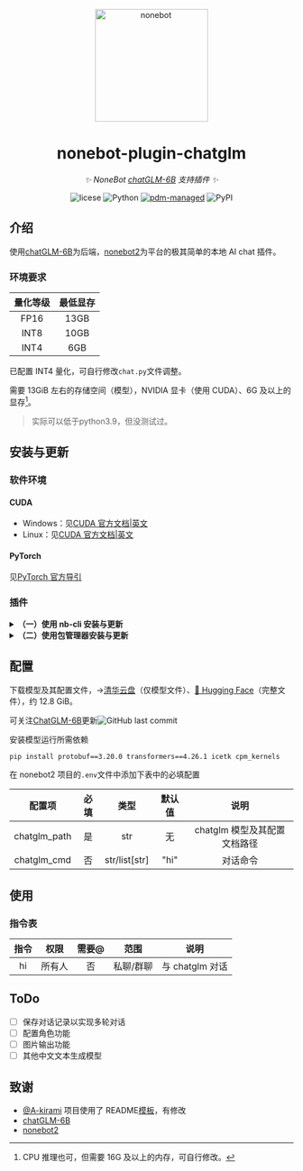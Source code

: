 <p align="center">
  <a href="https://v2.nonebot.dev/"><img src="https://v2.nonebot.dev/logo.png" width="200" height="200" alt="nonebot"></a>
</p>

<div align="center">

# nonebot-plugin-chatglm

_✨ NoneBot [chatGLM-6B](https://github.com/THUDM/ChatGLM-6B) 支持插件 ✨_

![licese](https://img.shields.io/github/license/DaoMingze/zhukebot)
![Python](https://img.shields.io/badge/python-3.9+-blue)
[![pdm-managed](https://img.shields.io/badge/pdm-managed-blueviolet)](https://pdm.fming.dev)
![PyPI](https://img.shields.io/pypi/v/nonebot_plugin_chatglm)

</div>

## 介绍

使用[chatGLM-6B](https://github.com/THUDM/ChatGLM-6B)为后端，[nonebot2](https://github.com/nonebot/nonebot2)为平台的极其简单的本地 AI chat 插件。

### 环境要求

| 量化等级 | 最低显存 |
| :------: | :------: |
|   FP16   |   13GB   |
|   INT8   |   10GB   |
|   INT4   |   6GB    |

已配置 INT4 量化，可自行修改`chat.py`文件调整。

需要 13GiB 左右的存储空间（模型），NVIDIA 显卡（使用 CUDA）、6G 及以上的显存[^1]。

> 实际可以低于python3.9，但没测试过。

[^1]: CPU 推理也可，但需要 16G 及以上的内存，可自行修改。

## 安装与更新

### 软件环境

#### CUDA

- Windows：见[CUDA 官方文档|英文](https://docs.nvidia.com/cuda/cuda-installation-guide-microsoft-windows/index.html)
- Linux：见[CUDA 官方文档|英文](https://docs.nvidia.com/cuda/cuda-installation-guide-linux/index.html)

#### PyTorch

见[PyTorch 官方导引](https://pytorch.org/get-started/locally/)

### 插件

<details>
<summary><b>（一）使用 nb-cli 安装与更新</b></summary>

在 nonebot2 项目的根目录下打开命令行, 输入以下指令即可安装

```bash
nb plugin install nonebot-plugin-chatglm --upgrade
```

</details>

<details>

<summary><b>（二）使用包管理器安装与更新</b></summary>
1、在 nonebot2 项目的插件目录下, 打开命令行, 根据你使用的包管理器, 输入相应的安装命令：
<details>
<summary>pip</summary>

```bash
pip install nonebot-plugin-chatglm
```

</details>
<details>
<summary>pdm</summary>

```bash
pdm add nonebot-plugin-chatglm
```

</details>
<details>
<summary>poetry</summary>

```bash
poetry add nonebot-plugin-chatglm
```

</details>
<details>
<summary>conda</summary>

```bash
conda install nonebot-plugin-chatglm
```

</details>

2、打开 nonebot2 项目根目录下的 `pyproject.toml` 文件, 在 `[tool.nonebot]` 部分追加写入

```toml
plugins = ["nonebot_plugin_chatglm"]
```

</details>

## 配置

下载模型及其配置文件，→[清华云盘](https://cloud.tsinghua.edu.cn/d/fb9f16d6dc8f482596c2/)（仅模型文件）、[🤗 Hugging Face](https://huggingface.co/THUDM/chatglm-6b)（完整文件），约 12.8 GiB。

可关注[ChatGLM-6B](https://github.com/THUDM/ChatGLM-6B)更新![GitHub last commit](https://img.shields.io/github/last-commit/THUDM/ChatGLM-6B?style=flat-square)

安装模型运行所需依赖

```bash
pip install protobuf==3.20.0 transformers==4.26.1 icetk cpm_kernels
```

在 nonebot2 项目的`.env`文件中添加下表中的必填配置

|    配置项    | 必填 |     类型      | 默认值 |             说明             |
| :----------: | :--: | :-----------: | :----: | :--------------------------: |
| chatglm_path |  是  |      str      |   无   | chatglm 模型及其配置文档路径 |
| chatglm_cmd  |  否  | str/list[str] |  "hi"  |           对话命令           |

## 使用

### 指令表

| 指令 |  权限  | 需要@ |   范围    |      说明       |
| :--: | :----: | :---: | :-------: | :-------------: |
|  hi  | 所有人 |  否   | 私聊/群聊 | 与 chatglm 对话 |

## ToDo

- [ ] 保存对话记录以实现多轮对话
- [ ] 配置角色功能
- [ ] 图片输出功能
- [ ] 其他中文文本生成模型

## 致谢

- [@A-kirami](https://github.com/A-kirami) 项目使用了 README[模板](https://github.com/A-kirami/nonebot-plugin-template)，有修改
- [chatGLM-6B](https://github.com/THUDM/ChatGLM-6B)
- [nonebot2](https://github.com/nonebot/nonebot2)
